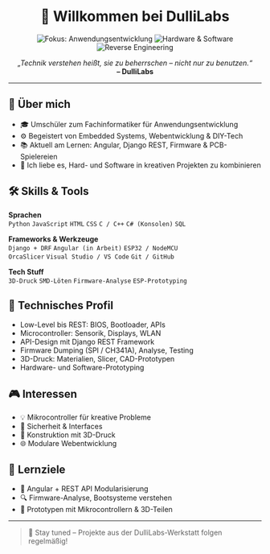 <h1 align="center">👾 Willkommen bei DulliLabs</h1>

<p align="center">
  <img src="https://img.shields.io/badge/Fokus-Anwendungsentwicklung-blue" alt="Fokus: Anwendungsentwicklung" />
  <img src="https://img.shields.io/badge/Hardware%20%2B%20Software-DIY%20Style-orange" alt="Hardware & Software" />
  <img src="https://img.shields.io/badge/Reverse%20Engineering-just4fun-red" alt="Reverse Engineering" />
</p>

<p align="center">
  <em>„Technik verstehen heißt, sie zu beherrschen – nicht nur zu benutzen.“</em><br />
  <strong>– DulliLabs</strong>
</p>

<hr />

## 🧠 Über mich

- 🎓 Umschüler zum Fachinformatiker für Anwendungsentwicklung  
- ⚙️ Begeistert von Embedded Systems, Webentwicklung & DIY-Tech  
- 📚 Aktuell am Lernen: Angular, Django REST, Firmware & PCB-Spielereien  
- 🧪 Ich liebe es, Hard- und Software in kreativen Projekten zu kombinieren

## 🛠️ Skills & Tools

**Sprachen**  
`Python` `JavaScript` `HTML` `CSS` `C / C++` `C# (Konsolen)` `SQL`

**Frameworks & Werkzeuge**  
`Django + DRF` `Angular (in Arbeit)` `ESP32 / NodeMCU`  
`OrcaSlicer` `Visual Studio / VS Code` `Git / GitHub`

**Tech Stuff**  
`3D-Druck` `SMD-Löten` `Firmware-Analyse` `ESP-Prototyping`

## 🔧 Technisches Profil

- Low-Level bis REST: BIOS, Bootloader, APIs  
- Microcontroller: Sensorik, Displays, WLAN  
- API-Design mit Django REST Framework  
- Firmware Dumping (SPI / CH341A), Analyse, Testing  
- 3D-Druck: Materialien, Slicer, CAD-Prototypen  
- Hardware- und Software-Prototyping

## 🎮 Interessen

- 💡 Mikrocontroller für kreative Probleme
- 🔐 Sicherheit & Interfaces
- 🧱 Konstruktion mit 3D-Druck
- 🌐 Modulare Webentwicklung

## 🚀 Lernziele

- 🧩 Angular + REST API Modularisierung
- 🔍 Firmware-Analyse, Bootsysteme verstehen
- 🤖 Prototypen mit Mikrocontrollern & 3D-Teilen

---

> 📡 Stay tuned – Projekte aus der DulliLabs-Werkstatt folgen regelmäßig!
